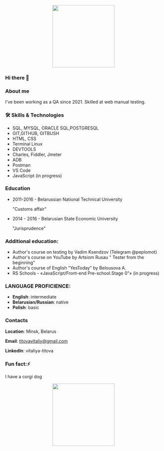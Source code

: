 <div id="header" align="center">
  <img src="https://media.giphy.com/media/DlzrKRWACjCgMR1EFR/giphy.gif" width="200"/>
</div>

### Hi there 👋

### About me
I've been working as a QA since 2021. Skilled at web manual testing.
### :hammer_and_wrench: Skills & Technologies
- SQL, MYSQL, ORACLE SQL,POSTGRESQL
- GIT,GITHUB, GITBUSH
- HTML, CSS
- Terminal Linux
- DEVTOOLS
- Charles, Fiddler, Jmeter
- ADB
- Postman
- VS Code
- JavaScript (in progress)
<!---
### :fire: My Stats :
[![GitHub Streak](http://github-readme-streak-stats.herokuapp.com?user=Vitaliya-Titova&theme=dark&background=fff)](https://git.io/streak-stats)
  
[![Top Langs](https://github-readme-stats.vercel.app/api/top-langs/?username=Vitaliya-Titova&layout=compact&theme=vision-friendly-white)](https://github.com/anuraghazra/github-readme-stats)
-->

### Education
- 2011-2016 - Belarussian National Technical University 
  
  "Customs affair"
- 2014 - 2016 - Belarusian State Economic University 
   
   "Jurisprudence"
  
 ### Additional education:
- Author's course on testing by Vadim Ksendzov (Telegram @peplomot)
- Author's course on YouTube by Artsiom Rusau " Tester from the beginning"
- Author's course of English "YesToday" by Belousova A.
- RS Schools - «JavaScript/Front-end Pre-school.Stage 0"» (in progress)

### LANGUAGE PROFICIENCE:
- **English**: intermediate
- **Belarusian/Russian**: native
- **Polish**: basic

### Contacts
__Location__: Minsk, Belarus

__Email__: titovavitaliy@gmail.com

__LinkedIn__: vitaliya-titova

 ### Fun fact:⚡
 I have a corgi dog 


<div id="header" align="center">
  <img src="https://media.giphy.com/media/0yOIUXX51I4sZ93oRL/giphy.gif" width="200"/>
</div>
<!---
- 🔭 I’m currently working on ...
- 🌱 I’m currently learning ...
- 👯 I’m looking to collaborate on ...
- 🤔 I’m looking for help with ...
- 💬 Ask me about ...
- 📫 How to reach me: ...
- 😄 Pronouns: ...
- ⚡ Fun fact: ...
-->

